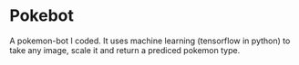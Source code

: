 # Pokebot
A pokemon-bot I coded. It uses machine learning (tensorflow in python) to take any image, scale it and return a prediced pokemon type. 
